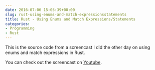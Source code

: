 ```yaml
---
date: 2016-07-06 15:03:39+00:00
slug: rust-using-enums-and-match-expressionsstatements
title: Rust - Using Enums and Match Expressions/Statements
categories:
- Programming
- Rust
---
```


This is the source code from a screencast I did the other day on using enums and match expressions in Rust.

You can check out the screencast on [Youtube](https://www.youtube.com/watch?v=7D9GE3-o54o).

<script src="https://gist.github.com/noracodes/0cf24631f56ff3f7918b73eb543d1f1c.js"></script>


